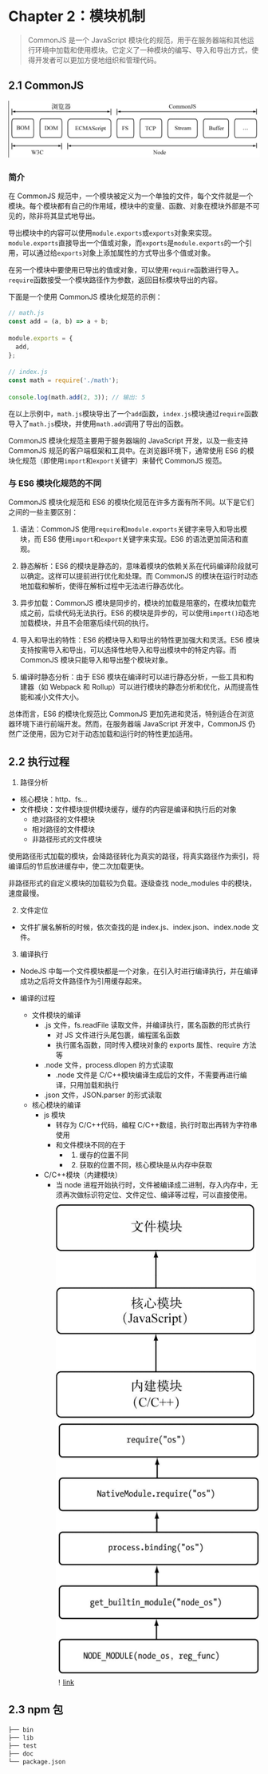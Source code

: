 # Chapter 2：模块机制

> CommonJS 是一个 JavaScript 模块化的规范，用于在服务器端和其他运行环境中加载和使用模块。它定义了一种模块的编写、导入和导出方式，使得开发者可以更加方便地组织和管理代码。

## 2.1 CommonJS

![CommonJS](./imgs/common.png)

### 简介

在 CommonJS 规范中，一个模块被定义为一个单独的文件，每个文件就是一个模块。每个模块都有自己的作用域，模块中的变量、函数、对象在模块外部是不可见的，除非将其显式地导出。

导出模块中的内容可以使用`module.exports`或`exports`对象来实现。`module.exports`直接导出一个值或对象，而`exports`是`module.exports`的一个引用，可以通过给`exports`对象上添加属性的方式导出多个值或对象。

在另一个模块中要使用已导出的值或对象，可以使用`require`函数进行导入。`require`函数接受一个模块路径作为参数，返回目标模块导出的内容。

下面是一个使用 CommonJS 模块化规范的示例：

```javascript
// math.js
const add = (a, b) => a + b;

module.exports = {
  add,
};

// index.js
const math = require('./math');

console.log(math.add(2, 3)); // 输出: 5
```

在以上示例中，`math.js`模块导出了一个`add`函数，`index.js`模块通过`require`函数导入了`math.js`模块，并使用`math.add`调用了导出的函数。

CommonJS 模块化规范主要用于服务器端的 JavaScript 开发，以及一些支持 CommonJS 规范的客户端框架和工具中。在浏览器环境下，通常使用 ES6 的模块化规范（即使用`import`和`export`关键字）来替代 CommonJS 规范。

### 与 ES6 模块化规范的不同

CommonJS 模块化规范和 ES6 的模块化规范在许多方面有所不同。以下是它们之间的一些主要区别：

1. 语法：CommonJS 使用`require`和`module.exports`关键字来导入和导出模块，而 ES6 使用`import`和`export`关键字来实现。ES6 的语法更加简洁和直观。

2. 静态解析：ES6 的模块是静态的，意味着模块的依赖关系在代码编译阶段就可以确定。这样可以提前进行优化和处理。而 CommonJS 的模块在运行时动态地加载和解析，使得在解析过程中无法进行静态优化。

3. 异步加载：CommonJS 模块是同步的，模块的加载是阻塞的，在模块加载完成之前，后续代码无法执行。ES6 的模块是异步的，可以使用`import()`动态地加载模块，并且不会阻塞后续代码的执行。

4. 导入和导出的特性：ES6 的模块导入和导出的特性更加强大和灵活。ES6 模块支持按需导入和导出，可以选择性地导入和导出模块中的特定内容。而 CommonJS 模块只能导入和导出整个模块对象。

5. 编译时静态分析：由于 ES6 模块在编译时可以进行静态分析，一些工具和构建器（如 Webpack 和 Rollup）可以进行模块的静态分析和优化，从而提高性能和减小文件大小。

总体而言，ES6 的模块化规范比 CommonJS 更加先进和灵活，特别适合在浏览器环境下进行前端开发。然而，在服务器端 JavaScript 开发中，CommonJS 仍然广泛使用，因为它对于动态加载和运行时的特性更加适用。

## 2.2 执行过程

1. 路径分析

- 核心模块：http、fs...
- 文件模块：文件模块提供模块缓存，缓存的内容是编译和执行后的对象
  - 绝对路径的文件模块
  - 相对路径的文件模块
  - 非路径形式的文件模块

使用路径形式加载的模块，会降路径转化为真实的路径，将真实路径作为索引，将编译后的节后放进缓存中，使二次加载更快。

非路径形式的自定义模块的加载较为负载。逐级查找 node_modules 中的模块，速度最慢。

2. 文件定位

- 文件扩展名解析的时候，依次查找的是 index.js、index.json、index.node 文件。

3. 编译执行

- NodeJS 中每一个文件模块都是一个对象，在引入时进行编译执行，并在编译成功之后将文件路径作为引用缓存起来。

- 编译的过程
  - 文件模块的编译
    - .js 文件，fs.readFile 读取文件，并编译执行，匿名函数的形式执行
      - 对 JS 文件进行头尾包裹，编程匿名函数
      - 执行匿名函数，同时传入模块对象的 exports 属性、require 方法等
    - .node 文件，process.dlopen 的方式读取
      - .node 文件是 C/C++模块编译生成后的文件，不需要再进行编译，只用加载和执行
    - .json 文件，JSON.parser 的形式读取
  - 核心模块的编译
    - js 模块
      - 转存为 C/C++代码，编程 C/C++数组，执行时取出再转为字符串使用
      - 和文件模块不同的在于
        - 1. 缓存的位置不同
        - 2. 获取的位置不同，核心模块是从内存中获取
    - C/C++模块（内建模块）
      - 当 node 进程开始执行时，文件被编译成二进制，存入内存中，无须再次做标识符定位、文件定位、编译等过程，可以直接使用。
        ![module](./imgs/module.png)
        ![require](./imgs/require.png)
        ！[link](./imgs/rel.png)

## 2.3 npm 包

```
├── bin
├── lib
├── test
├── doc
└── package.json
```
